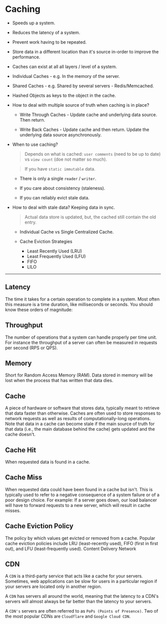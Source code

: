 # Caching

* Speeds up a system.

* Reduces the latency of a system.

* Prevent work having to be repeated.

* Store data in a different location than it's source in-order to improve the performance.

* Caches can exist at all all layers / level of a system.

* Individual Caches - e.g. In the memory of the server.

* Shared Caches - e.g. Shared by several servers - Redis/Memcached.

* Hashed Objects as keys to the object in the cache.

* How to deal with multiple source of truth when caching is in place?

    * Write Through Caches  - Update cache and underlying data source. Then return.

    * Write Back Caches - Update cache and then return. Update the underlying data source asynchronously.

* When to use caching?

    > Depends on what is cached: `user comments` (need to be up to date) vs `view count` (doe not matter so much).

    > If you have `static immutable` data.

    * There is only a single `reader` / `writer`.

    * If you care about consistency (staleness).

    * If you can reliably evict stale data.

* How to deal with stale data? Keeping data in sync.

    > Actual data store is updated, but, the cached still contain the old entry.

    * Individual Cache vs Single Centralized Cache.

    * Cache Eviction Strategies

        * Least Recently Used (LRU)
        * Least Frequently Used (LFU)
        * FIFO
        * LILO

---

## Latency

The time it takes for a certain operation to complete in a system. Most often this measure is a time duration, like milliseconds or seconds. You should know these orders of magnitude:

## Throughput

The number of operations that a system can handle properly per time unit. For instance the throughput of a server can often be measured in requests per second (RPS or QPS).

## Memory
Short for Random Access Memory (RAM). Data stored in memory will be lost when the process that has written that data dies.

## Cache

A piece of hardware or software that stores data, typically meant to retrieve that data faster than otherwise.
Caches are often used to store responses to network requests as well as results of computationally-long operations.
Note that data in a cache can become stale if the main source of truth for that data (i.e., the main database behind the cache) gets updated and the cache doesn't.

## Cache Hit

When requested data is found in a cache.

## Cache Miss

When requested data could have been found in a cache but isn't. This is typically used to refer to a negative consequence of a system failure or of a poor design choice. For example:
If a server goes down, our load balancer will have to forward requests to a new server, which will result in cache misses.

## Cache Eviction Policy

The policy by which values get evicted or removed from a cache. Popular cache eviction policies include LRU (least-recently used), FIFO (first in first out), and LFU (least-frequently used).
Content Delivery Network

## CDN

A `CDN` is a third-party service that acts like a cache for your servers. Sometimes, web applications can be slow for users in a particular region if your servers are located only in another region. 

A `CDN` has servers all around the world, meaning that the latency to a CDN's servers will almost always be far better than the latency to your servers. 

A `CDN's` servers are often referred to as `PoPs (Points of Presence)`. Two of the most popular CDNs are `Cloudflare` and `Google Cloud CDN`.
